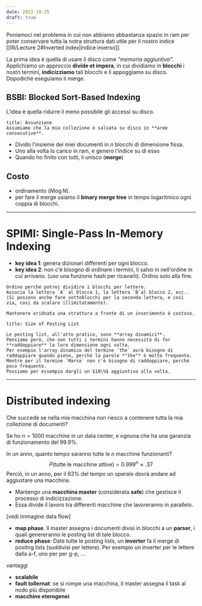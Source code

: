 ```yaml
---
date: 2022-10-25
draft: true
---
```


Poniamoci nel problema in cui non abbiamo abbastanza spazio in ram per poter conservare tutta la notra struttura dati utile per il nostro indice [[IR/Lecture 2#Inverted index|indice inverso]].

La prima idea è quella di usare il disco come *"memoria aggiuntiva"*.
Applichiamo un approccio **divide et impera**, in cui dividiamo in **blocchi** i nostri termini, **indicizziamo** tali blocchi e li appoggiamo su disco.
Dopodiché eseguiamo il merge.


## BSBI: Blocked Sort-Based Indexing
L'idea è quella ridurre il meno possibile gli accessi su disco.

```ad-important
title: Assunzione
Assumiamo che la mia collezione è salvata su disco in **aree consecutive**.

```

- Divido l'insieme dei miei documenti in $n$ blocchi di dimensione fissa.
- Uno alla volta lo carico in ram, e genero l'indice su di esso
- Quando ho finito con tutti, li unisco (**merge**)

## Costo
- ordinamento $(N \log{N})$.
- per fare il merge usiamo il **binary merge tree** in tempo logaritmico ogni coppia di blocchi.


-----
# SPIMI: Single-Pass In-Memory Indexing
- **key idea 1**: genera dizionari differenti per ogni blocco.
- **key idea 2**: non c'è bisogno di ordinare i termini, li salvo in nell'ordine in cui arrivano. (uso una funzione hash per ricavarli). Ordino solo alla fine.

```ad-important
Ordino perché potrei dividire i blocchi per lettere.
Associo la lettera `A` al blocco 1, la lettera `B`al blocco 2, ecc..
(Si possono anche fare sottoblocchi per la seconda lettera, e così via, cosi da scalare illimitatamente).

Mantenere oridnata una strattura a fronte di un inserimento è costoso.
```

```ad-note
title: Size of Posting List

Le posting list, all'atto pratico, sono **array dinamici**.
Pensiamo però, che non tutti i termini hanno necessità di far **raddoppiare** la loro dimensione ogni volta.
Per esempio l'array dinamico del termine `the` avrà bisogno di raddoppiare quando pieno, perché la parole *"the"* è molto frequente.
Mentre per il termine `Marco` non c'è bisogno di raddoppiare, perché poco frequente.
Possiamo per essempio dargli un $10\%$ aggiuntivo alla volta.
```


---------
# Distributed indexing
Che succede se nella mia macchina non riesco a contenere tutta la mia collezione di documenti?

Se ho $n = 1000$ macchine in un data center, e ognuna che ha una garanzia di funzionamento del $99.9\%$.

In un anno, quanto tempo saranno tutte le $n$ macchine funzionanti?
$$P(\text{tutte le macchine attive}) = 0.999^n \approx .37$$
Perciò, in un anno, per il $63\%$ del tempo un operaio dovrà andare ad aggiustare una macchina.


- Mantengo una **macchina master** (considerata **safe**) che gestisce il processo di indicizzazione.
- Essa divide il lavoro tra differenti macchine che lavoreranno in parallelo.

[vedi immagine data flow]

- **map phase**. Il master assegna i documenti divisi in blocchi a un **parser**, i quali genereranno le posting list di tale blocco.
- **reduce phase**: Date tutte le posting lists, un **inverter** fa il merge di positng lists (suddivisi per lettere). Per esempio un inverter per le lettere dalla a-f, uno per per g-p, ...

vantaggi
- **scalabile**
- **fault tollernat**: se si rompe una macchina, il master assegna il task al nodo più disponibile
- **macchine eterogenei**

